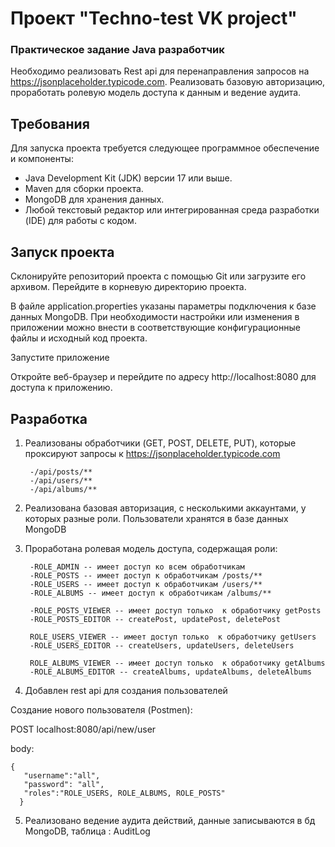 # Проект "Techno-test VK project"

### Практическое задание Java разработчик

Необходимо реализовать Rest api для перенаправления запросов на https://jsonplaceholder.typicode.com. Реализовать базовую авторизацию, проработать ролевую модель доступа к данным и ведение аудита.

## Требования

Для запуска проекта требуется следующее программное обеспечение и компоненты:

- Java Development Kit (JDK) версии 17 или выше.
- Maven для сборки проекта.
- MongoDB для хранения данных.
- Любой текстовый редактор или интегрированная среда разработки (IDE) для работы с кодом.

## Запуск проекта

Склонируйте репозиторий проекта с помощью Git или загрузите его архивом.
Перейдите в корневую директорию проекта.

В файле application.properties указаны параметры подключения к базе данных MongoDB.
При необходимости настройки или изменения в приложении можно внести в соответствующие конфигурационные файлы и исходный код проекта.

Запустите приложение

Откройте веб-браузер и перейдите по адресу http://localhost:8080 для доступа к приложению.

## Разработка

1.  Реализованы обработчики (GET, POST, DELETE, PUT), которые проксируют запросы к https://jsonplaceholder.typicode.com

         -/api/posts/**
         -/api/users/**
         -/api/albums/**

2.  Реализована базовая авторизация, с несколькими аккаунтами, у которых разные роли. Пользователи хранятся в базе данных MongoDB
3.  Проработана ролевая модель доступа, содержащая роли:

         -ROLE_ADMIN -- имеет доступ ко всем обработчикам
         -ROLE_POSTS -- имеет доступ к обработчикам /posts/**
         -ROLE_USERS -- имеет доступ к обработчикам /users/**
         -ROLE_ALBUMS -- имеет доступ к обработчикам /albums/**

         -ROLE_POSTS_VIEWER -- имеет доступ только  к обработчику getPosts
         -ROLE_POSTS_EDITOR -- createPost, updatePost, deletePost

         ROLE_USERS_VIEWER -- имеет доступ только  к обработчику getUsers
         -ROLE_USERS_EDITOR -- createUsers, updateUsers, deleteUsers

         ROLE_ALBUMS_VIEWER -- имеет доступ только  к обработчику getAlbums
         -ROLE_ALBUMS_EDITOR -- createAlbums, updateAlbums, deleteAlbums

4.  Добавлен rest api для создания пользователей

Создание нового пользователя (Postmen):

POST
localhost:8080/api/new/user

body:

```
{
   "username":"all",
   "password": "all",
   "roles":"ROLE_USERS, ROLE_ALBUMS, ROLE_POSTS"
  }
```

5. Реализовано ведение аудита действий,
   данные записываются в бд MongoDB, таблица : AuditLog

